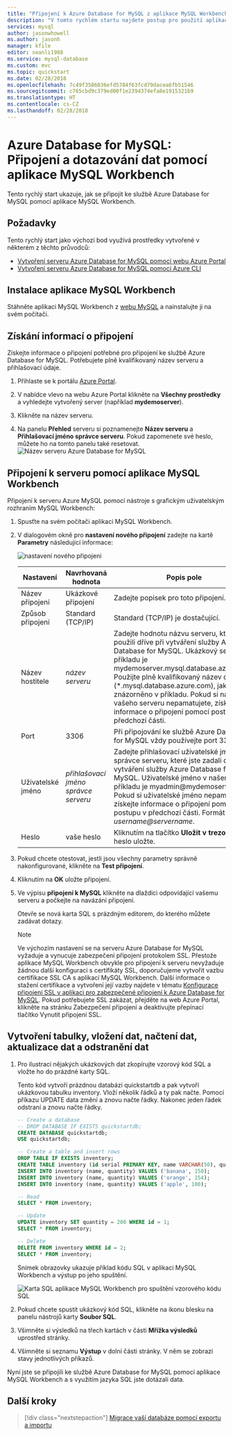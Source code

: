 ```yaml
---
title: "Připojení k Azure Database for MySQL z aplikace MySQL Workbench"
description: "V tomto rychlém startu najdete postup pro použití aplikace MySQL Workbench k připojení a dotazování dat ze služby Azure Database for MySQL."
services: mysql
author: jasonwhowell
ms.author: jasonh
manager: kfile
editor: seanli1988
ms.service: mysql-database
ms.custom: mvc
ms.topic: quickstart
ms.date: 02/28/2018
ms.openlocfilehash: 7c49f3586036efd5784f63fcd79dacea6fb51546
ms.sourcegitcommit: c765cbd9c379ed00f1e2394374efa8e1915321b9
ms.translationtype: HT
ms.contentlocale: cs-CZ
ms.lasthandoff: 02/28/2018
---
```

# <a name="azure-database-for-mysql-use-mysql-workbench-to-connect-and-query-data"></a>Azure Database for MySQL: Připojení a dotazování dat pomocí aplikace MySQL Workbench
Tento rychlý start ukazuje, jak se připojit ke službě Azure Database for MySQL pomocí aplikace MySQL Workbench. 

## <a name="prerequisites"></a>Požadavky
Tento rychlý start jako výchozí bod využívá prostředky vytvořené v některém z těchto průvodců:
- [Vytvoření serveru Azure Database for MySQL pomocí webu Azure Portal](./quickstart-create-mysql-server-database-using-azure-portal.md)
- [Vytvoření serveru Azure Database for MySQL pomocí Azure CLI](./quickstart-create-mysql-server-database-using-azure-cli.md)

## <a name="install-mysql-workbench"></a>Instalace aplikace MySQL Workbench
Stáhněte aplikaci MySQL Workbench z [webu MySQL](https://dev.mysql.com/downloads/workbench/) a nainstalujte ji na svém počítači.

## <a name="get-connection-information"></a>Získání informací o připojení
Získejte informace o připojení potřebné pro připojení ke službě Azure Database for MySQL. Potřebujete plně kvalifikovaný název serveru a přihlašovací údaje.

1. Přihlaste se k portálu [Azure Portal](https://portal.azure.com/).

2. V nabídce vlevo na webu Azure Portal klikněte na **Všechny prostředky** a vyhledejte vytvořený server (například **mydemoserver**).

3. Klikněte na název serveru.

4. Na panelu **Přehled** serveru si poznamenejte **Název serveru** a **Přihlašovací jméno správce serveru**. Pokud zapomenete své heslo, můžete ho na tomto panelu také resetovat.
 ![Název serveru Azure Database for MySQL](./media/connect-php/1_server-overview-name-login.png)

## <a name="connect-to-the-server-by-using-mysql-workbench"></a>Připojení k serveru pomocí aplikace MySQL Workbench 
Připojení k serveru Azure MySQL pomocí nástroje s grafickým uživatelským rozhraním MySQL Workbench:

1.  Spusťte na svém počítači aplikaci MySQL Workbench. 

2.  V dialogovém okně pro **nastavení nového připojení** zadejte na kartě **Parametry** následující informace:

    ![nastavení nového připojení](./media/connect-workbench/2-setup-new-connection.png)

    | **Nastavení** | **Navrhovaná hodnota** | **Popis pole** |
    |---|---|---|
    |   Název připojení | Ukázkové připojení | Zadejte popisek pro toto připojení. |
    | Způsob připojení | Standard (TCP/IP) | Standard (TCP/IP) je dostačující. |
    | Název hostitele | *název serveru* | Zadejte hodnotu názvu serveru, kterou jste použili dříve při vytváření služby Azure Database for MySQL. Ukázkový server v příkladu je mydemoserver.mysql.database.azure.com. Použijte plně kvalifikovaný název domény (\*.mysql.database.azure.com), jak je znázorněno v příkladu. Pokud si název vašeho serveru nepamatujete, získejte informace o připojení pomocí postupu v předchozí části.  |
    | Port | 3306 | Při připojování ke službě Azure Database for MySQL vždy používejte port 3306. |
    | Uživatelské jméno |  *přihlašovací jméno správce serveru* | Zadejte přihlašovací uživatelské jméno správce serveru, které jste zadali dříve při vytváření služby Azure Database for MySQL. Uživatelské jméno v našem příkladu je myadmin@mydemoserver. Pokud si uživatelské jméno nepamatujete, získejte informace o připojení pomocí postupu v předchozí části. Formát je *username@servername*.
    | Heslo | vaše heslo | Kliknutím na tlačítko **Uložit v trezoru...** heslo uložte. |

3.   Pokud chcete otestovat, jestli jsou všechny parametry správně nakonfigurované, klikněte na **Test připojení**. 

4.   Kliknutím na **OK** uložte připojení. 

5.   Ve výpisu **připojení k MySQL** klikněte na dlaždici odpovídající vašemu serveru a počkejte na navázání připojení.

        Otevře se nová karta SQL s prázdným editorem, do kterého můžete zadávat dotazy.
    
        > [!NOTE]
        > Ve výchozím nastavení se na serveru Azure Database for MySQL vyžaduje a vynucuje zabezpečení připojení protokolem SSL. Přestože aplikace MySQL Workbench obvykle pro připojení k serveru nevyžaduje žádnou další konfiguraci s certifikáty SSL, doporučujeme vytvořit vazbu certifikace SSL CA s aplikací MySQL Workbench. Další informace o stažení certifikace a vytvoření její vazby najdete v tématu [Konfigurace připojení SSL v aplikaci pro zabezpečené připojení k Azure Database for MySQL](./howto-configure-ssl.md).  Pokud potřebujete SSL zakázat, přejděte na web Azure Portal, klikněte na stránku Zabezpečení připojení a deaktivujte přepínací tlačítko Vynutit připojení SSL.

## <a name="create-a-table-insert-data-read-data-update-data-delete-data"></a>Vytvoření tabulky, vložení dat, načtení dat, aktualizace dat a odstranění dat
1. Pro ilustraci nějakých ukázkových dat zkopírujte vzorový kód SQL a vložte ho do prázdné karty SQL.

    Tento kód vytvoří prázdnou databázi quickstartdb a pak vytvoří ukázkovou tabulku inventory. Vloží několik řádků a ty pak načte. Pomocí příkazu UPDATE data změní a znovu načte řádky. Nakonec jeden řádek odstraní a znovu načte řádky.
    
    ```sql
    -- Create a database
    -- DROP DATABASE IF EXISTS quickstartdb;
    CREATE DATABASE quickstartdb;
    USE quickstartdb;
    
    -- Create a table and insert rows
    DROP TABLE IF EXISTS inventory;
    CREATE TABLE inventory (id serial PRIMARY KEY, name VARCHAR(50), quantity INTEGER);
    INSERT INTO inventory (name, quantity) VALUES ('banana', 150);
    INSERT INTO inventory (name, quantity) VALUES ('orange', 154);
    INSERT INTO inventory (name, quantity) VALUES ('apple', 100);
    
    -- Read
    SELECT * FROM inventory;
    
    -- Update
    UPDATE inventory SET quantity = 200 WHERE id = 1;
    SELECT * FROM inventory;
    
    -- Delete
    DELETE FROM inventory WHERE id = 2;
    SELECT * FROM inventory;
    ```

    Snímek obrazovky ukazuje příklad kódu SQL v aplikaci MySQL Workbench a výstup po jeho spuštění.
    
    ![Karta SQL aplikace MySQL Workbench pro spuštění vzorového kódu SQL](media/connect-workbench/3-workbench-sql-tab.png)

2. Pokud chcete spustit ukázkový kód SQL, klikněte na ikonu blesku na panelu nástrojů karty **Soubor SQL**.
3. Všimněte si výsledků na třech kartách v části **Mřížka výsledků** uprostřed stránky. 
4. Všimněte si seznamu **Výstup** v dolní části stránky. V něm se zobrazí stavy jednotlivých příkazů. 

Nyní jste se připojili ke službě Azure Database for MySQL pomocí aplikace MySQL Workbench a s využitím jazyka SQL jste dotázali data.

## <a name="next-steps"></a>Další kroky
> [!div class="nextstepaction"]
> [Migrace vaší databáze pomocí exportu a importu](./concepts-migrate-import-export.md)

